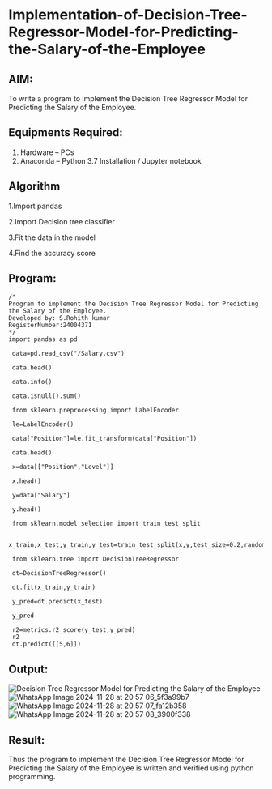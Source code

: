 # Implementation-of-Decision-Tree-Regressor-Model-for-Predicting-the-Salary-of-the-Employee

## AIM:
To write a program to implement the Decision Tree Regressor Model for Predicting the Salary of the Employee.

## Equipments Required:
1. Hardware – PCs
2. Anaconda – Python 3.7 Installation / Jupyter notebook

## Algorithm
 1.Import pandas
 
 2.Import Decision tree classifier
 
 3.Fit the data in the model
 
 4.Find the accuracy score

## Program:
```
/*
Program to implement the Decision Tree Regressor Model for Predicting the Salary of the Employee.
Developed by: S.Rohith kumar
RegisterNumber:24004371  
*/
import pandas as pd

 data=pd.read_csv("/Salary.csv")

 data.head()

 data.info()

 data.isnull().sum()

 from sklearn.preprocessing import LabelEncoder

 le=LabelEncoder()

 data["Position"]=le.fit_transform(data["Position"])

 data.head()

 x=data[["Position","Level"]]

 x.head()

 y=data["Salary"]

 y.head()

 from sklearn.model_selection import train_test_split

 x_train,x_test,y_train,y_test=train_test_split(x,y,test_size=0.2,random_state=2)

 from sklearn.tree import DecisionTreeRegressor

 dt=DecisionTreeRegressor()

 dt.fit(x_train,y_train)

 y_pred=dt.predict(x_test)

 y_pred

 r2=metrics.r2_score(y_test,y_pred)
 r2
 dt.predict([[5,6]])
```

## Output:
![Decision Tree Regressor Model for Predicting the Salary of the Employee](sam.png)
![WhatsApp Image 2024-11-28 at 20 57 06_5f3a99b7](https://github.com/user-attachments/assets/56bbdb5f-1a62-40aa-9f83-823283200e17)
![WhatsApp Image 2024-11-28 at 20 57 07_fa12b358](https://github.com/user-attachments/assets/4a9db747-80d8-4ad8-987b-02be3ad073e6)
![WhatsApp Image 2024-11-28 at 20 57 08_3900f338](https://github.com/user-attachments/assets/1027255d-8493-4db8-9ae3-0d1bc9bb54c8)


## Result:
Thus the program to implement the Decision Tree Regressor Model for Predicting the Salary of the Employee is written and verified using python programming.
